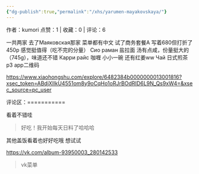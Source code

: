 ```yaml
---
{"dg-publish":true,"permalink":"/xhs/yarumen-mayakovskaya/"}
---
```


作者：kumori
点赞：1   |   收藏：0   |   评论：6

一共两家 去了Маяковская那家 菜单都有中文
试了商务套餐A 写着680但打折了450p 感觉挺值得（吃不完的分量）
Сио раман 盐拉面 汤有点咸，份量挺大的（745g），味道还不错
Карри райс 咖喱 小小一碗 还有红姜ww
Чай 日式煎茶
p3 app二维码

https://www.xiaohongshu.com/explore/6482384b0000000013001816?xsec_token=ABdjXlIkU4551om8y9oCqHo1oRJrBOdRID6L9N_Qs9xW4=&xsec_source=pc_user

评论区：===========

看着不错哇

> 好吃！我开始每天日料了哈哈哈



其他盖饭看着也好好吃哦 想试试

https://vk.com/album-93950003_280142533

> vk菜单